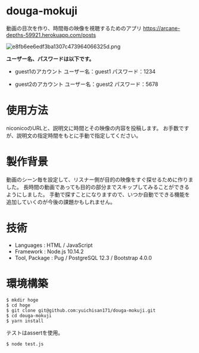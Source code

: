 # douga-mokuji
動画の目次を作り、時間毎の映像を視聴するためのアプリ
https://arcane-depths-59921.herokuapp.com/posts

![e8fb6ee6edf3ba1307c473964066325d.png](https://user-images.githubusercontent.com/58941860/106844903-17f2c300-66ed-11eb-92dd-e31c000ec605.png)


**ユーザー名、パスワードは以下です。**

- guest1のアカウント
ユーザー名：guest1
パスワード：1234

- guest2のアカウント
ユーザー名：guest2
パスワード：5678

# 使用方法
niconicoのURLと、説明文に時間とその映像の内容を投稿します。
お手数ですが、説明文の指定時間をもとに手動で指定してください。

# 製作背景
動画のシーン毎を設定して、リスナー側が目的の映像をすぐ探せるために作りました。
長時間の動画であっても目的の部分までスキップしてみることができるようにしました。
手動で探すことになりますので、いつか自動でできる機能を追加していくのが今後の課題かもしれません。

# 技術
- Languages : HTML / JavaScript
- Framework : Node.js 10.14.2
- Tool, Package : Pug / PostgreSQL 12.3 / Bootstrap 4.0.0

# 環境構築

```
$ mkdir hoge
$ cd hoge
$ git clone git@github.com:yuichisan171/douga-mokuji.git
$ cd douga-mokuji
$ yarn install
```

テストはassertを使用。

```
$ node test.js
```
